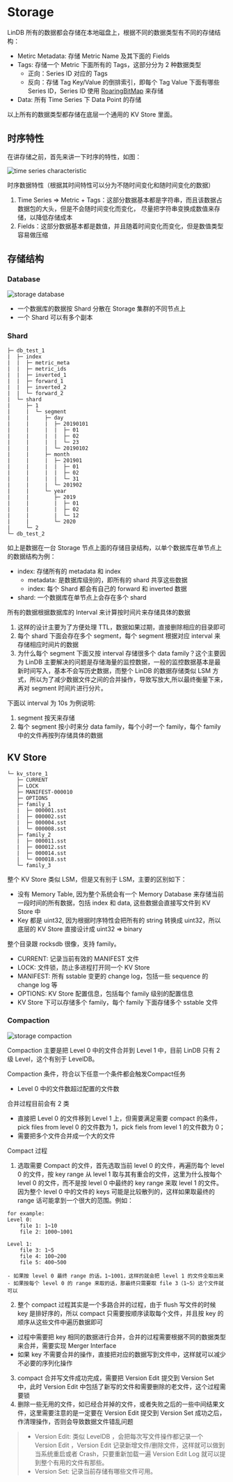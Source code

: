 # Storage

LinDB 所有的数据都会存储在本地磁盘上，根据不同的数据类型有不同的存储结构：
- Metirc Metadata: 存储 Metric Name 及其下面的 Fields
- Tags: 存储一个 Metric 下面所有的 Tags，这部分分为 2 种数据类型
    * 正向：Series ID 对应的 Tags
    * 反向：存储 Tag Key/Value 的倒排索引，即每个 Tag Value 下面有哪些 Series ID，Series ID 使用 [RoaringBitMap](http://roaringbitmap.org) 来存储
- Data: 所有 Time Series 下 Data Point 的存储

以上所有的数据类型都存储在底层一个通用的 KV Store 里面。

## 时序特性

在讲存储之前，首先来讲一下时序的特性，如图：

![time series characteristic](../../../assets/images/design/time_series_characteristic.png)

时序数据特性（根据其时间特性可以分为不随时间变化和随时间变化的数据）
1. Time Series => Metric + Tags：这部分数据基本都是字符串，而且该数据占数据包的大头，但是不会随时间变化而变化，
尽量把字符串变换成数值来存储，以降低存储成本
2. Fields：这部分数据基本都是数值，并且随着时间变化而变化，但是数值类型容易做压缩

## 存储结构

### Database

![storage database](../../../assets/images/design/storage_database.png)

- 一个数据库的数据按 Shard 分散在 Storage 集群的不同节点上
- 一个 Shard 可以有多个副本

### Shard

```
├─ db_test_1
|  ├─ index
|  |  ├─ metric_meta
|  |  ├─ metric_ids
|  |  ├─ inverted_1
|  |  ├─ forward_1
|  |  ├─ inverted_2
|  |  └─ forward_2
|  └─ shard
|     ├─ 1
|     |  └─ segment
|     |     ├─ day
|     |     |  ├─ 20190101
|     |     |  |  ├─ 01
|     |     |  |  ├─ 02
|     |     |  |  └─ 23
|     |     |  └─ 20190102
|     |     ├─ month
|     |     |  ├─ 201901
|     |     |  |  ├─ 01
|     |     |  |  ├─ 02
|     |     |  |  └─ 31
|     |     |  └─ 201902
|     |     └─ year
|     |        ├─ 2019
|     |        |  ├─ 01
|     |        |  ├─ 02
|     |        |  └─ 12
|     |        └─ 2020
|     └─ 2
└─ db_test_2
```

如上是数据在一台 Storage 节点上面的存储目录结构，以单个数据库在单节点上的数据结构为例：
- index: 存储所有的 metadata 和 index
  * metadata: 是数据库级别的，即所有的 shard 共享这些数据
  * index: 每个 Shard 都会有自己的 forward 和 inverted 数据
- shard: 一个数据库在单节点上会存在多个 shard

所有的数据根据数据库的 Interval 来计算按时间片来存储具体的数据
 1. 这样的设计主要为了方便处理 TTL，数据如果过期，直接删除相应的目录即可
 2. 每个 shard 下面会存在多个 segment，每个 segment 根据对应 interval 来存储相应时间片的数据
 3. 为什么每个 segment 下面又按 interval 存储很多个 data family？这个主要因为 LinDB 主要解决的问题是存储海量的监控数据，一般的监控数据基本是最新时间写入，基本不会写历史数据，而整个 LinDB 的数据存储类似 LSM 方式，所以为了减少数据文件之间的合并操作，导致写放大,所以最终衡量下来，再对 segment 时间片进行分片。
 
下面以 interval 为 10s 为例说明:
1. segment 按天来存储
2. 每个 segment 按小时来分 data family，每个小时一个 family，每个 family 中的文件再按列存储具体的数据

## KV Store

```
└─ kv_store_1
   ├─ CURRENT
   ├─ LOCK
   ├─ MANIFEST-000010
   ├─ OPTIONS
   ├─ family_1
   |  ├─ 000001.sst
   |  ├─ 000002.sst
   |  ├─ 000004.sst
   |  └─ 000008.sst
   ├─ family_2
   |  ├─ 000011.sst
   |  ├─ 000012.sst
   |  ├─ 000014.sst
   |  └─ 000018.sst
   └─ family_3
```

整个 KV Store 类似 LSM，但是又有别于 LSM，主要的区别如下：
- 没有 Memory Table, 因为整个系统会有一个 Memory Database 来存储当前一段时间的所有数据，包括 index 和 data, 这些数据会直接写文件到 KV Store 中
- Key 都是 uint32, 因为根据时序特性会把所有的 string 转换成 uint32，所以底层的 KV Store 直接设计成 uint32 => binary

整个目录跟 rocksdb 很像，支持 family。
- CURRENT: 记录当前有效的 MANIFEST 文件
- LOCK: 文件锁，防止多进程打开同一个 KV Store
- MANIFEST: 所有 sstable 变更的 change log，包括一些 sequence 的 change log 等
- OPTIONS: KV Store 配置信息，包括每个 family 级别的配置信息
- KV Store 下可以存储多个 family，每个 family 下面存储多个 sstable 文件

### Compaction

![storage compaction](../../../assets/images/design/storage_compaction.png)

Compaction 主要是把 Level 0 中的文件合并到 Level 1 中，目前 LinDB 只有 2 级 Level，这个有别于 LevelDB。

Compaction 条件，符合以下任意一个条件都会触发Compact任务
- Level 0 中的文件数超过配置的文件数

合并过程目前会有 2 类
- 直接把 Level 0 的文件移到 Level 1 上，但需要满足需要 compact 的条件，pick files from level 0 的文件数为 1，pick fiels from level 1 的文件数为 0；
- 需要把多个文件合并成一个大的文件

Compact 过程
1. 选取需要 Compact 的文件，首先选取当前 level 0 的文件，再遍历每个 level 0 的文件，按 key range 从 level 1 取与其有重合的文件，这里为什么按每个 level 0 的文件，而不是按 level 0 中最终的 key range 来取 level 1 的文件。因为整个 level 0 中的文件的 keys 可能是比较散列的，这样如果取最终的 range 话可能拿到一个很大的范围。例如：

``````text
for example:
Level 0:
    file 1: 1~10
    file 2: 1000~1001
    
Level 1:
    file 3: 1~5
    file 4: 100~200
    file 5: 400~500
    
- 如果按 level 0 最终 range 的话，1~1001，这样的就会把 level 1 的文件全取出来
- 如果按每个 level 0 的 range 来取的话，那最终只需要取 file 3（1~5）这个文件就可以
``````

2. 整个 compact 过程其实是一个多路合并的过程，由于 flush 写文件的时候 key 是排好序的，所以 compact 只需要按顺序读取每个文件，并且按 key 的顺序从这些文件中遍历数据即可
  - 过程中需要把 key 相同的数据进行合并，合并的过程需要根据不同的数据类型来合并，需要实现 Merger Interface
  - 如果 key 不需要合并的操作，直接把对应的数据写到文件中，这样就可以减少不必要的序列化操作
3. compact 合并写文件成功完成，需要把 Version Edit 提交到 Version Set 中，此时 Version Edit 中包括了新写的文件和需要删除的老文件，这个过程需要锁
4. 删除一些无用的文件，如已经合并掉的文件，或者失败之后的一些中间结果文件，这里需要注意的是一定要在 Version Edit 提交到 Version Set 成功之后，作清理操作，否则会导致数据文件错乱问题

> - Version Edit: 类似 LevelDB ，会把每次写文件操作都记录一个 Version Edit ，Version Edit 记录新增文件/删除文件，这样就可以做到当系统重启或者 Crash，只要重新加载一遍 Version Edit Log 就可以提到整个有用的文件有那些。 
> - Version Set: 记录当前存储有哪些文件可用。